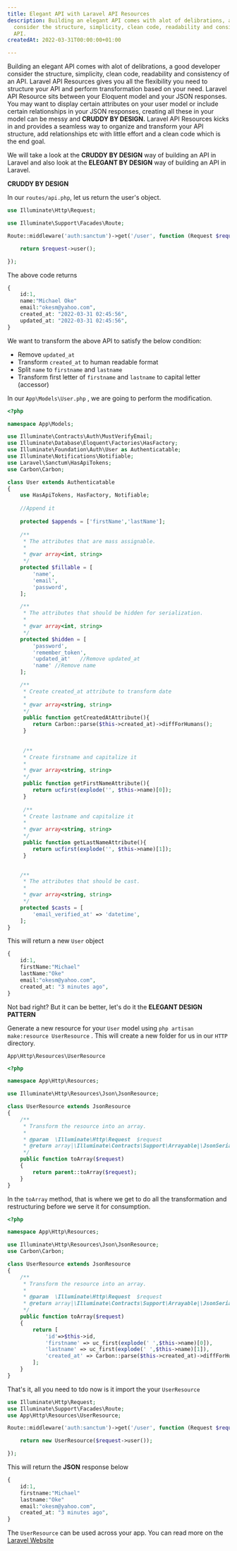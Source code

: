 ```yaml
---
title: Elegant API with Laravel API Resources
description: Building an elegant API comes with alot of delibrations, a good developer
  consider the structure, simplicity, clean code, readability and consistency of an
  API.
createdAt: 2022-03-31T00:00:00+01:00

---
```

Building an elegant API comes with alot of delibrations, a good developer consider the structure, simplicity, clean code, readability and consistency of an API. Laravel API Resources gives you all the flexibility you need to structure your API and perform transformation based on your need. Laravel API Resource sits between your Eloquent model and your JSON responses. You may want to display certain attributes on your user model or include certain relationships in your JSON responses, creating all these in your model can be messy and **CRUDDY BY DESIGN.** Laravel API Resources kicks in and provides a seamless way to organize and transform your API structure, add relationships etc with little effort and a clean code which is the end goal.

We will take a look at the **CRUDDY BY DESIGN** way of building an API in Laravel and also look at the **ELEGANT BY DESIGN** way of building an API in Laravel.

**CRUDDY BY DESIGN**

In our `routes/api.php`, let us return the user's object.

```php
use Illuminate\Http\Request;

use Illuminate\Support\Facades\Route;

Route::middleware('auth:sanctum')->get('/user', function (Request $request) {

	return $request->user();

});
```

The above code returns

```php
{
	id:1,
    name:"Michael Oke"
    email:"okesm@yahoo.com",
    created_at: "2022-03-31 02:45:56",
    updated_at: "2022-03-31 02:45:56",
}
```

We want to transform the above API to satisfy the below condition:

* Remove `updated_at`
* Transform `created_at` to human readable format
* Split  `name` to `firstname` and `lastname`
* Transform first letter of `firstname` and `lastname` to capital letter (accessor)

In our `App\Models\User.php` , we are going to perform the modification.

```php
<?php

namespace App\Models;

use Illuminate\Contracts\Auth\MustVerifyEmail;
use Illuminate\Database\Eloquent\Factories\HasFactory;
use Illuminate\Foundation\Auth\User as Authenticatable;
use Illuminate\Notifications\Notifiable;
use Laravel\Sanctum\HasApiTokens;
use Carbon\Carbon;

class User extends Authenticatable
{
    use HasApiTokens, HasFactory, Notifiable;
	
    //Append it
    
    protected $appends = ['firstName','lastName'];
    
    /**
     * The attributes that are mass assignable.
     *
     * @var array<int, string>
     */
    protected $fillable = [
        'name',
        'email',
        'password',
    ];

    /**
     * The attributes that should be hidden for serialization.
     *
     * @var array<int, string>
     */
    protected $hidden = [
        'password',
        'remember_token',
        'updated_at'   //Remove updated_at
        'name' //Remove name
    ];

	/**
     * Create created_at attribute to transform date
     *
     * @var array<string, string>
     */
     public function getCreatedAtAttribute(){
     	return Carbon::parse($this->created_at)->diffForHumans();
     }
     
     
     /**
     * Create firstname and capitalize it
     *
     * @var array<string, string>
     */
     public function getFirstNameAttribute(){
     	return ucfirst(explode('', $this->name)[0]);
     }
     
     /**
     * Create lastname and capitalize it
     *
     * @var array<string, string>
     */
     public function getLastNameAttribute(){
     	return ucfirst(explode('', $this->name)[1]);
     }
     

    /**
     * The attributes that should be cast.
     *
     * @var array<string, string>
     */
    protected $casts = [
        'email_verified_at' => 'datetime',
    ];
}
```

This will return a new `User` object

```php
{
	id:1,
    firstName:"Michael"
    lastName:"Oke"
    email:"okesm@yahoo.com",
    created_at: "3 minutes ago",
}
```

Not bad right? But it can be better, let's do it the **ELEGANT DESIGN PATTERN**

Generate a new resource for your `User` model using `php artisan make:resource UserResource` . This will create a new folder for us in our `HTTP` directory.

`App\Http\Resources\UserResource`

```php
<?php

namespace App\Http\Resources;

use Illuminate\Http\Resources\Json\JsonResource;

class UserResource extends JsonResource
{
    /**
     * Transform the resource into an array.
     *
     * @param  \Illuminate\Http\Request  $request
     * @return array|\Illuminate\Contracts\Support\Arrayable|\JsonSerializable
     */
    public function toArray($request)
    {
        return parent::toArray($request);
    }
}
```

In the `toArray` method, that is where we get to do all the transformation and restructuring before we serve it for consumption.

```php
<?php

namespace App\Http\Resources;

use Illuminate\Http\Resources\Json\JsonResource;
use Carbon\Carbon;

class UserResource extends JsonResource
{
    /**
     * Transform the resource into an array.
     *
     * @param  \Illuminate\Http\Request  $request
     * @return array|\Illuminate\Contracts\Support\Arrayable|\JsonSerializable
     */
    public function toArray($request)
    {
        return [
        	'id'=>$this->id,
            'firstname' => uc_first(explode(' ',$this->name)[0]),
            'lastname' => uc_first(explode(' ',$this->name)[1]),
            'created_at' => Carbon::parse($this->created_at)->diffForHumans();
        ];
    }
}
```

That's it, all you need to tdo now is it import the your `UserResource`

```php
use Illuminate\Http\Request;
use Illuminate\Support\Facades\Route;
use App\Http\Resources\UserResource;

Route::middleware('auth:sanctum')->get('/user', function (Request $request) {

	return new UserResource($request->user());

});
```

This will return the **JSON** response below

```php
{
	id:1,
    firstname:"Michael"
    lastname:"Oke"
    email:"okesm@yahoo.com",
    created_at: "3 minutes ago",
}
```

The `UserResource` can be used across your app. You can read more on the [Laravel Website]()